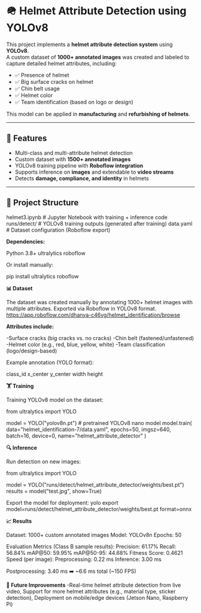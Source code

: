 # 🪖 Helmet Attribute Detection using YOLOv8

This project implements a **helmet attribute detection system** using **YOLOv8**.  
A custom dataset of **1000+ annotated images** was created and labeled to capture detailed helmet attributes, including:

- ✅ Presence of helmet  
- ✅ Big surface cracks on helmet  
- ✅ Chin belt usage  
- ✅ Helmet color  
- ✅ Team identification (based on logo or design)  

This model can be applied in **manufacturing** and **refurbishing of helmets**.

---

## 🚀 Features
- Multi-class and multi-attribute helmet detection  
- Custom dataset with **1500+ annotated images**  
- YOLOv8 training pipeline with **Roboflow integration**  
- Supports inference on **images** and extendable to **video streams**  
- Detects **damage, compliance, and identity** in helmets  

---

## 📂 Project Structure
helmet3.ipynb # Jupyter Notebook with training + inference code
runs/detect/ # YOLOv8 training outputs (generated after training)
data.yaml # Dataset configuration (Roboflow export)

**Dependencies:**

Python 3.8+
ultralytics
roboflow

Or install manually:

pip install ultralytics roboflow

**📊 Dataset**

The dataset was created manually by annotating 1000+ helmet images with multiple attributes.
Exported via Roboflow in YOLOv8 format.
https://app.roboflow.com/dhanya-c46vg/helmet_identification/browse

**Attributes include:**

-Surface cracks (big cracks vs. no cracks)
-Chin belt (fastened/unfastened)
-Helmet color (e.g., red, blue, yellow, white)
-Team classification (logo/design-based)

Example annotation (YOLO format):

class_id x_center y_center width height

**🏋️ Training**

Training YOLOv8 model on the dataset:

from ultralytics import YOLO

model = YOLO("yolov8n.pt")  # pretrained YOLOv8 nano model
model.train(
    data="helmet_identification-7/data.yaml",
    epochs=50,
    imgsz=640,
    batch=16,
    device=0,
    name="helmet_attribute_detector"
)

**🔍 Inference**

Run detection on new images:

from ultralytics import YOLO

model = YOLO("runs/detect/helmet_attribute_detector/weights/best.pt")
results = model("test.jpg", show=True)

Export the model for deployment:
yolo export model=runs/detect/helmet_attribute_detector/weights/best.pt format=onnx

**📈 Results**

Dataset: 1000+ custom annotated images
Model: YOLOv8n
Epochs: 50

Evaluation Metrics (Class B sample results):
Precision: 61.17%
Recall: 56.84%
mAP@50: 59.95%
mAP@50-95: 44.68%
Fitness Score: 0.4621
Speed (per image):
Preprocessing: 0.22 ms
Inference: 3.00 ms

Postprocessing: 3.40 ms
➡️ ~6.6 ms total (~150 FPS)

**📌 Future Improvements**
-Real-time helmet attribute detection from live video, Support for more helmet attributes (e.g., material type, sticker detection), Deployment on mobile/edge devices (Jetson Nano, Raspberry Pi)
